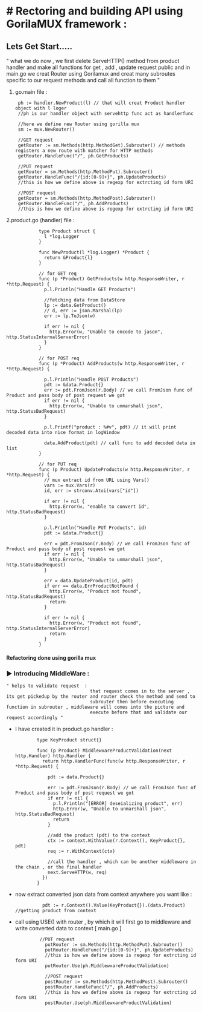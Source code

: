 # # Rectoring and building API using GorilaMUX framework :
## Lets Get Start.....

" what we do now , we first delete ServeHTTP() method from product handler and make all functions for get , add , update request public 
  and in main.go we creat Router using Gorilamux and creat many subroutes specific to our request methods and call all function to them "
  
  1. go.main file :
    
          ph := handler.NewProduct(l) // that will creat Product handler object with l loger
          //ph is our handler object with servehttp func act as handlerfunc

          //here we define new Router using gorilla mux
          sm := mux.NewRouter()

          //GET request
          getRouter := sm.Methods(http.MethodGet).Subrouter() // methods registers a new route with matcher for HTTP methods
          getRouter.HandleFunc("/", ph.GetProducts)

          //PUT request
          getRouter = sm.Methods(http.MethodPut).Subrouter()
          getRouter.HandleFunc("/{id:[0-9]+}", ph.UpdateProducts)
          //this is how we define above is regexp for extrcting id form URI

          //POST request
          getRouter = sm.Methods(http.MethodPost).Subrouter()
          getRouter.HandleFunc("/", ph.AddProducts)
          //this is how we define above is regexp for extrcting id form URI
    
   2.product.go (handler) file : 
      

                type Product struct {
                  l *log.Logger
                }

                func NewProduct(l *log.Logger) *Product {
                  return &Product{l}
                }

                // for GET req
                func (p *Product) GetProducts(w http.ResponseWriter, r *http.Request) {
                  p.l.Println("Handle GET Products")

                  //fetching data from DataStore
                  lp := data.GetProduct()
                  // d, err := json.Marshal(lp)
                  err := lp.ToJson(w)

                  if err != nil {
                    http.Error(w, "Unable to encode to jason", http.StatusInternalServerError)
                  }
                }

                // for POST req
                func (p *Product) AddProducts(w http.ResponseWriter, r *http.Request) {

                  p.l.Println("Handle POST Products")
                  pdt := &data.Product{}
                  err := pdt.FromJson(r.Body) // we call FromJson func of Product and pass body of post request we got
                  if err != nil {
                    http.Error(w, "Unable to unmarshall json", http.StatusBadRequest)
                  }

                  p.l.Printf("product : %#v", pdt) // it will print decoded data into nice format in logWindow

                  data.AddProduct(pdt) // call func to add decoded data in list
                }

                // for PUT req
                func (p Product) UpdateProducts(w http.ResponseWriter, r *http.Request) {
                  // mux extract id from URL using Vars()
                  vars := mux.Vars(r)
                  id, err := strconv.Atoi(vars["id"])

                  if err != nil {
                    http.Error(w, "enable to convert id", http.StatusBadRequest)
                  }

                  p.l.Println("Handle PUT Products", id)
                  pdt := &data.Product{}

                  err = pdt.FromJson(r.Body) // we call FromJson func of Product and pass body of post request we got
                  if err != nil {
                    http.Error(w, "Unable to unmarshall json", http.StatusBadRequest)
                  }

                  err = data.UpdateProduct(id, pdt)
                  if err == data.ErrProductNotFound {
                    http.Error(w, "Product not found", http.StatusBadRequest)
                    return
                  }

                  if err != nil {
                    http.Error(w, "Product not found", http.StatusInternalServerError)
                    return
                  }
                }


#### Refactoring done using gorilla mux  
    
### ▶️ Introducing MiddleWare : 
    
    " helps to validate request  :
                                   that request comes in to the server , its get pickedup by the router and router check the method and send to 
                                   subrouter then before executing function in subrouter , middleware will comes into the picture and 
                                   execute before that and validate our request accordingly "
                                   

      
- I have created it in product.go handler :
      
              type KeyProduct struct{}

              func (p Product) MiddlewxareProductValidation(next http.Handler) http.Handler {
                return http.HandlerFunc(func(w http.ResponseWriter, r *http.Request) {

                  pdt := data.Product{}

                  err := pdt.FromJson(r.Body) // we call FromJson func of Product and pass body of post request we got
                  if err != nil {
                    p.l.Println("[ERROR] deseializing product", err)
                    http.Error(w, "Unable to unmarshall json", http.StatusBadRequest)
                    return
                  }

                  //add the product (pdt) to the context
                  ctx := context.WithValue(r.Context(), KeyProduct{}, pdt)
                  req := r.WithContext(ctx)

                  //call the handler , which can be another middleware in the chain , or the final handler
                  next.ServeHTTP(w, req)
                })
              }
      
      
- now extract converted json data from context anywhere you want like : 
        
                pdt := r.Context().Value(KeyProduct{}).(data.Product) //getting product from context
                
 - call using USE() with router  , by which it will first go to middleware and write converted data to context [ main.go ]
        
                //PUT request
                  putRouter := sm.Methods(http.MethodPut).Subrouter()
                  putRouter.HandleFunc("/{id:[0-9]+}", ph.UpdateProducts)
                  //this is how we define above is regexp for extrcting id form URI
                  putRouter.Use(ph.MiddlewxareProductValidation)

                  //POST request
                  postRouter := sm.Methods(http.MethodPost).Subrouter()
                  postRouter.HandleFunc("/", ph.AddProducts)
                  //this is how we define above is regexp for extrcting id form URI
                  postRouter.Use(ph.MiddlewxareProductValidation)
                  
                  


          
        
      




